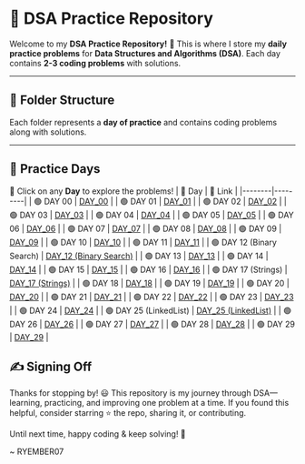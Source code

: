 # 🚀 DSA Practice Repository

Welcome to my **DSA Practice Repository!** 🎯 This is where I store my **daily practice problems** for **Data Structures and Algorithms (DSA)**. Each day contains **2-3 coding problems** with solutions.  

---

## 📂 **Folder Structure**
Each folder represents a **day of practice** and contains coding problems along with solutions.


---

## 📅 Practice Days  
🔹 Click on any **Day** to explore the problems!
| 📅 Day | 🔗 Link |
|--------|---------|
| 🟢 DAY 00 | [DAY_00](DAY_00) |
| 🟢 DAY 01 | [DAY_01](DAY_01) |
| 🟢 DAY 02 | [DAY_02](DAY_02) |
| 🟢 DAY 03 | [DAY_03](DAY_03) |
| 🟢 DAY 04 | [DAY_04](DAY_04) |
| 🟢 DAY 05 | [DAY_05](DAY_05) |
| 🟢 DAY 06 | [DAY_06](DAY_06) |
| 🟢 DAY 07 | [DAY_07](DAY_07) |
| 🟢 DAY 08 | [DAY_08](DAY_08) |
| 🟢 DAY 09 | [DAY_09](DAY_09) |
| 🟢 DAY 10 | [DAY_10](DAY_10) |
| 🟢 DAY 11 | [DAY_11](DAY_11) |
| 🟢 DAY 12 (Binary Search) | [DAY_12 (Binary Search)](DAY_12%20%28Binary%20Search%29) |
| 🟢 DAY 13 | [DAY_13](DAY_13) |
| 🟢 DAY 14 | [DAY_14](DAY_14) |
| 🟢 DAY 15 | [DAY_15](DAY_15) |
| 🟢 DAY 16 | [DAY_16](DAY_16) |
| 🟢 DAY 17 (Strings) | [DAY_17 (Strings)](DAY_17%20%28Strings%29) |
| 🟢 DAY 18 | [DAY_18](DAY_18) |
| 🟢 DAY 19 | [DAY_19](DAY_19) |
| 🟢 DAY 20 | [DAY_20](DAY_20) |
| 🟢 DAY 21 | [DAY_21](DAY_21) |
| 🟢 DAY 22 | [DAY_22](DAY_22) |
| 🟢 DAY 23 | [DAY_23](DAY_23) |
| 🟢 DAY 24 | [DAY_24](DAY_24) |
| 🟢 DAY 25 (LinkedList) | [DAY_25 (LinkedList)](DAY_25%20%28LinkedList%29) |
| 🟢 DAY 26 | [DAY_26](DAY_26) |
| 🟢 DAY 27 | [DAY_27](DAY_27) |
| 🟢 DAY 28 | [DAY_28](DAY_28) |
| 🟢 DAY 29 | [DAY_29](DAY_29) |
## ✍️ Signing Off
Thanks for stopping by! 😃 This repository is my journey through DSA—learning, practicing, and improving one problem at a time.
If you found this helpful, consider starring ⭐ the repo, sharing it, or contributing.

Until next time, happy coding & keep solving! 🚀

~ RYEMBER07


